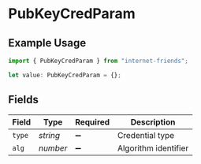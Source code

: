 # PubKeyCredParam

## Example Usage

```typescript
import { PubKeyCredParam } from "internet-friends";

let value: PubKeyCredParam = {};
```

## Fields

| Field                | Type                 | Required             | Description          |
| -------------------- | -------------------- | -------------------- | -------------------- |
| `type`               | *string*             | :heavy_minus_sign:   | Credential type      |
| `alg`                | *number*             | :heavy_minus_sign:   | Algorithm identifier |